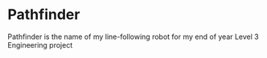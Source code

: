 # Pathfinder
Pathfinder is the name of my line-following robot for my end of year Level 3 Engineering project
